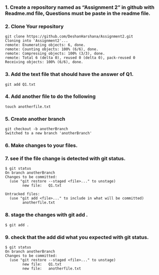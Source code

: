 ### 1. Create a repository named as “Assignment 2” in github with Readme.md file, Questions must be paste in the readme file.

### 2. Clone Your repository 
    git clone https://github.com/DeshanHarshana/Assignment2.git
    Cloning into 'Assignment2'...
    remote: Enumerating objects: 6, done.
    remote: Counting objects: 100% (6/6), done.
    remote: Compressing objects: 100% (3/3), done.
    remote: Total 6 (delta 0), reused 0 (delta 0), pack-reused 0
    Receiving objects: 100% (6/6), done.
    
 ### 3. Add the text file that should have the answer of Q1.
    git add Q1.txt
         
 ### 4. Add another file to do the following
    touch anotherfile.txt
         
 ### 5. Create another branch
    git checkout -b anotherBranch
    Switched to a new branch 'anotherBranch'
    
### 6. Make changes to your files.
### 7. see if the file change is detected with git status.

    $ git status
    On branch anotherBranch
    Changes to be committed:
      (use "git restore --staged <file>..." to unstage)
            new file:   Q1.txt

    Untracked files:
      (use "git add <file>..." to include in what will be committed)
            anotherfile.txt
            
 ### 8. stage the changes with git add .
 
    $ git add .

### 9. check that the add did what you expected with git status.
    $ git status
    On branch anotherBranch
    Changes to be committed:
      (use "git restore --staged <file>..." to unstage)
            new file:   Q1.txt
            new file:   anotherfile.txt


